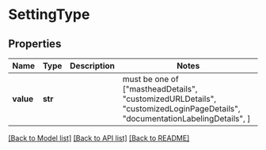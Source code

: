 # SettingType


## Properties
Name | Type | Description | Notes
------------ | ------------- | ------------- | -------------
**value** | **str** |  |  must be one of ["mastheadDetails", "customizedURLDetails", "customizedLoginPageDetails", "documentationLabelingDetails", ]

[[Back to Model list]](../README.md#documentation-for-models) [[Back to API list]](../README.md#documentation-for-api-endpoints) [[Back to README]](../README.md)


